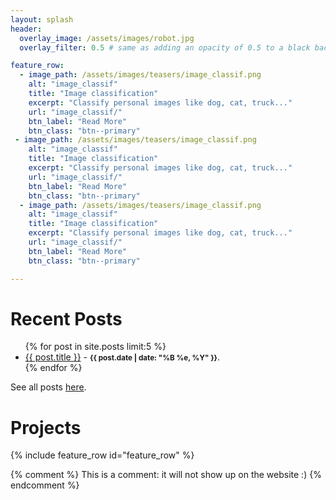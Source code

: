 ```yaml
---
layout: splash
header:
  overlay_image: /assets/images/robot.jpg
  overlay_filter: 0.5 # same as adding an opacity of 0.5 to a black background

feature_row:
  - image_path: /assets/images/teasers/image_classif.png
    alt: "image_classif"
    title: "Image classification"
    excerpt: "Classify personal images like dog, cat, truck..."
    url: "image_classif/"
    btn_label: "Read More"
    btn_class: "btn--primary"
 - image_path: /assets/images/teasers/image_classif.png
    alt: "image_classif"
    title: "Image classification"
    excerpt: "Classify personal images like dog, cat, truck..."
    url: "image_classif/"
    btn_label: "Read More"
    btn_class: "btn--primary"
  - image_path: /assets/images/teasers/image_classif.png
    alt: "image_classif"
    title: "Image classification"
    excerpt: "Classify personal images like dog, cat, truck..."
    url: "image_classif/"
    btn_label: "Read More"
    btn_class: "btn--primary"

---
```



<h1> Recent Posts </h1>
<ul>
  {% for post in site.posts limit:5 %}
    <li>
      <a href="{{ post.url }}">{{ post.title }}</a>
      - <small><strong>{{ post.date | date: "%B %e, %Y" }}</strong></small>.
    </li>
  {% endfor %}
</ul>

See all posts [here](/archive/).


<h1> Projects </h1>

{% include feature_row id="feature_row" %}


{% comment %}
This is a comment: it will not show up on the website :)
{% endcomment %}
